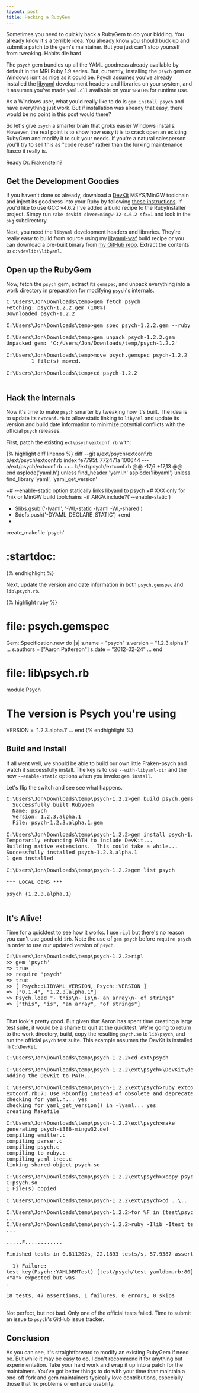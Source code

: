 ```yaml
---
layout: post
title: Hacking a RubyGem
---
```


Sometimes you need to quickly hack a RubyGem to do your bidding. You already know
it's a terrible idea. You already know you should buck up and submit a patch to the
gem's maintainer. But you just can't stop yourself from tweaking. Habits die hard.

The `psych` gem bundles up all the YAML goodness already available by default in
the MRI Ruby 1.9 series. But, currently, installing the `psych` gem on Windows
isn't as nice as it could be. Psych assumes you've already installed the [libyaml](http://pyyaml.org/wiki/LibYAML)
development headers and libraries on your system, and it assumes you've made
`yaml.dll` available on your `%PATH%` for runtime use.

As a Windows user, what you'd really like to do is `gem install psych` and have
everything just work. But if installation was already that easy, there would be
no point in this post would there?

So let's give `psych` a smarter brain that groks easier Windows installs.
However, the real point is to show how easy it is to crack open an existing
RubyGem and modify it to suit your needs. If you're a natural salesperson you'll
try to sell this as "code reuse" rather than the lurking maintenance fiasco it
really is.

Ready Dr. Frakenstein?

## Get the Development Goodies

If you haven't done so already, download a [DevKit](http://rubyinstaller.org/downloads)
MSYS/MinGW toolchain and inject its goodness into your Ruby by following
[these instructions](https://github.com/oneclick/rubyinstaller/wiki/Development-Kit).
If you'd like to use GCC v4.6.2 I've added a build recipe to the RubyInstaller project.
Simpy run `rake devkit dkver=mingw-32-4.6.2 sfx=1` and look in the `pkg` subdirectory.

Next, you need the `libyaml` development headers and libraries. They're really easy
to build from source using my [libyaml-waf](https://github.com/jonforums/libyaml-waf)
build recipe or you can download a pre-built binary from [my GitHub repo](https://github.com/jonforums/libyaml-waf/downloads).
Extract the contents to `c:\devlibs\libyaml`.

## Open up the RubyGem

Now, fetch the `psych` gem, extract its `gemspec`, and unpack everything into a
work directory in preparation for modifying `psych`'s internals.

<pre class="shell">
C:\Users\Jon\Downloads\temp>gem fetch psych
Fetching: psych-1.2.2.gem (100%)
Downloaded psych-1.2.2

C:\Users\Jon\Downloads\temp>gem spec psych-1.2.2.gem --ruby > psych.gemspec

C:\Users\Jon\Downloads\temp>gem unpack psych-1.2.2.gem
Unpacked gem: 'C:/Users/Jon/Downloads/temp/psych-1.2.2'

C:\Users\Jon\Downloads\temp>move psych.gemspec psych-1.2.2
        1 file(s) moved.

C:\Users\Jon\Downloads\temp>cd psych-1.2.2

</pre>

## Hack the Internals

Now it's time to make `psych` smarter by tweaking how it's built. The idea is
to update its `extconf.rb` to allow static linking to `libyaml` and update its
version and build date information to minimize potential conflicts with the
official `psych` releases.

First, patch the existing `ext\psych\extconf.rb` with:

{% highlight diff linenos %}
diff --git a/ext/psych/extconf.rb b/ext/psych/extconf.rb
index fe7795f..772471a 100644
--- a/ext/psych/extconf.rb
+++ b/ext/psych/extconf.rb
@@ -17,6 +17,13 @@ end
 asplode('yaml.h')  unless find_header  'yaml.h'
 asplode('libyaml') unless find_library 'yaml', 'yaml_get_version'
 
+# --enable-static option statically links libyaml to psych
+# XXX only for *nix or MinGW build toolchains
+if ARGV.include?('--enable-static')
+  $libs.gsub!('-lyaml', '-Wl,-static -lyaml -Wl,-shared')
+  $defs.push('-DYAML_DECLARE_STATIC')
+end
+
 create_makefile 'psych'
 
 # :startdoc:
{% endhighlight %}

Next, update the version and date information in both `psych.gemspec` and
`lib\psych.rb`.

{% highlight ruby %}
# file: psych.gemspec
Gem::Specification.new do |s|
  s.name = "psych"
  s.version = "1.2.3.alpha.1"
  ...
  s.authors = ["Aaron Patterson"]
  s.date = "2012-02-24"
  ...
end

# file: lib\psych.rb
module Psych
  # The version is Psych you're using
  VERSION         = '1.2.3.alpha.1'
  ...
end
{% endhighlight %}

## Build and Install

If all went well, we should be able to build our own little Fraken-psych and
watch it successfully install. The key is to use `--with-libyaml-dir` and the new
`--enable-static` options when you invoke `gem install`.

Let's flip the switch and see see what happens.

<pre class="shell">
C:\Users\Jon\Downloads\temp\psych-1.2.2>gem build psych.gemspec
  Successfully built RubyGem
  Name: psych
  Version: 1.2.3.alpha.1
  File: psych-1.2.3.alpha.1.gem

C:\Users\Jon\Downloads\temp\psych-1.2.2>gem install psych-1.2.3.alpha.1.gem -- --with-libyaml-dir=c:\devlibs\libyaml --enable-static
Temporarily enhancing PATH to include DevKit...
Building native extensions.  This could take a while...
Successfully installed psych-1.2.3.alpha.1
1 gem installed

C:\Users\Jon\Downloads\temp\psych-1.2.2>gem list psych

*** LOCAL GEMS ***

psych (1.2.3.alpha.1)

</pre>

## It's Alive!

Time for a quicktest to see how it works. I use `ripl` but there's no reason
you can't use good old `irb`. Note the use of `gem psych` before `require psych`
in order to use our updated version of `psych`.

<pre class="shell">
C:\Users\Jon\Downloads\temp\psych-1.2.2>ripl
>> gem 'psych'
=> true
>> require 'psych'
=> true
>> [ Psych::LIBYAML_VERSION, Psych::VERSION ]
=> ["0.1.4", "1.2.3.alpha.1"]
>> Psych.load "- this\n- is\n- an array\n- of strings"
=> ["this", "is", "an array", "of strings"]

</pre>

That look's pretty good. But given that Aaron has spent time creating a large test
suite, it would be a shame to quit at the quicktest. We're going to return to
the work directory, build, copy the resulting `psych.so` to `lib\psych`, and run
the official `psych` test suite. This example assumes the DevKit is installed in
`C:\DevKit`.

<pre class="shell">
C:\Users\Jon\Downloads\temp\psych-1.2.2>cd ext\psych

C:\Users\Jon\Downloads\temp\psych-1.2.2\ext\psych>\DevKit\devkitvars.bat
Adding the DevKit to PATH...

C:\Users\Jon\Downloads\temp\psych-1.2.2\ext\psych>ruby extconf.rb --with-libyaml-dir=c:\devlibs\libyaml --enable-static
extconf.rb:7: Use RbConfig instead of obsolete and deprecated Config.
checking for yaml.h... yes
checking for yaml_get_version() in -lyaml... yes
creating Makefile

C:\Users\Jon\Downloads\temp\psych-1.2.2\ext\psych>make
generating psych-i386-mingw32.def
compiling emitter.c
compiling parser.c
compiling psych.c
compiling to_ruby.c
compiling yaml_tree.c
linking shared-object psych.so

C:\Users\Jon\Downloads\temp\psych-1.2.2\ext\psych>xcopy psych.so ..\..\lib
C:psych.so
1 File(s) copied

C:\Users\Jon\Downloads\temp\psych-1.2.2\ext\psych>cd ..\..

C:\Users\Jon\Downloads\temp\psych-1.2.2>for %F in (test\psych\test_*.rb) do ruby -Ilib -Itest %F
...
C:\Users\Jon\Downloads\temp\psych-1.2.2>ruby -Ilib -Itest test\psych\test_yamldbm.rb
...

.....F............

Finished tests in 0.811202s, 22.1893 tests/s, 57.9387 assertions/s.

  1) Failure:
test_key(Psych::YAMLDBMTest) [test/psych/test_yamldbm.rb:80]:
<"a"> expected but was
<nil>.

18 tests, 47 assertions, 1 failures, 0 errors, 0 skips

</pre>

Not perfect, but not bad. Only one of the official tests failed. Time to submit
an issue to `psych`'s GitHub issue tracker.

## Conclusion

As you can see, it's straightforward to modify an existing RubyGem if need be.
But while it may be easy to do, I don't recommend it for anything but experimentation.
Take your hard work and wrap it up into a patch for the maintainers. You've got
better things to do with your time than maintain a one-off fork and gem
maintainers typically love contributions, especially those that fix problems
or enhance usability.
